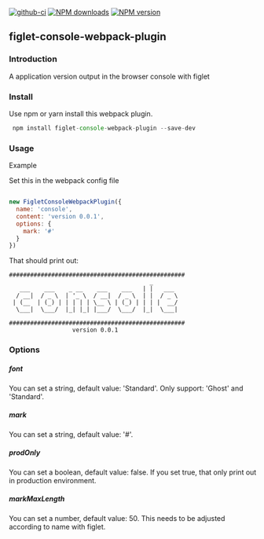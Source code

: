 [![github-ci][github-ci-img]][github-ci-url] [![NPM downloads][download-img]][download-url] [![NPM version][npm-version]][npm-version-url]

[github-ci-img]:https://img.shields.io/github/workflow/status/qiuysh/figlet-console-webpack-plugin/CI%20workflow?logo=github&style=flat
[github-ci-url]:https://img.shields.io/github/workflow/status/qiuysh/figlet-console-webpack-plugin/CI%20workflow
[download-img]: https://img.shields.io/npm/dm/figlet-console-webpack-plugin?style=flat
[download-url]: https://img.shields.io/npm/dm/figlet-console-webpack-plugin
[npm-version]: https://img.shields.io/npm/v/figlet-console-webpack-plugin?style=flat
[npm-version-url]: https://img.shields.io/npm/v/figlet-console-webpack-plugin


## figlet-console-webpack-plugin

### Introduction

A application version output in the browser console with figlet


### Install

Use npm or yarn install this webpack plugin.

```js
 npm install figlet-console-webpack-plugin --save-dev 
```


### Usage

Example

Set this in the webpack config file

```js

new FigletConsoleWebpackPlugin({
  name: 'console',
  content: 'version 0.0.1',
  options: {
    mark: '#'
  }
})

```

That should print out:

```
##################################################
                                        _        
   ___    ___    _ __    ___    ___   | |   ___ 
  / __|  / _ \  | '_ \  / __|  / _ \  | |  / _ \
 | (__  | (_) | | | | | \__ \ | (_) | | | |  __/
  \___|  \___/  |_| |_| |___/  \___/  |_|  \___|
                                                
##################################################
                  version 0.0.1                  
```


### Options


##### font 

You can set a string, default value: 'Standard'.
Only support: 'Ghost' and 'Standard'.


##### mark

You can set a string, default value: '#'.


##### prodOnly

You can set a boolean, default value: false.
If you set true, that only print out in production environment.


##### markMaxLength

You can set a number, default value: 50.
This needs to be adjusted according to name with figlet.
